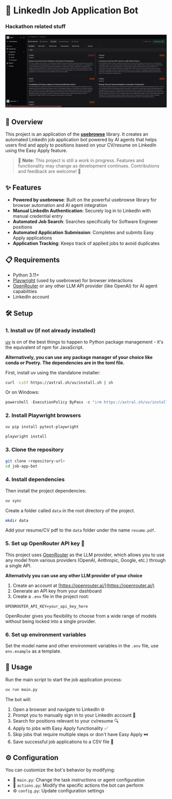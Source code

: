 # 🤖 LinkedIn Job Application Bot

### Hackathon related stuff
![pensar issues](screenshot.png)

## 🌟 Overview
This project is an application of the **[usebrowse](https://github.com/browser-use/browser-use)** library. It creates an automated LinkedIn job application bot powered by AI agents that helps users find and apply to  positions based on your CV/resume on LinkedIn using the Easy Apply feature.

> 🚧 **Note:** This project is still a work in progress. Features and functionality may change as development continues. Contributions and feedback are welcome! 🚧

## ✨ Features
- **Powered by usebrowse**: Built on the powerful usebrowse library for browser automation and AI agent integration
- **Manual LinkedIn Authentication**: Securely log in to LinkedIn with manual credential entry
- **Automated Job Search**: Searches specifically for Software Engineer positions
- **Automated Application Submission**: Completes and submits Easy Apply applications
- **Application Tracking**: Keeps track of applied jobs to avoid duplicates

## 📋 Requirements
- Python 3.11+
- [Playwright](https://playwright.dev/python/docs/intro) (used by usebrowse) for browser interactions
- [OpenRouter](https://openrouter.ai/) or any other LLM API provider (like OpenAI) for AI agent capabilities
- LinkedIn account

## 🛠️ Setup

### 1. Install uv (if not already installed)

[uv](https://github.com/astral-sh/uv) is on of the best things to happen to Python package management - it's the equivalent of npm for JavaScript. 

**Alternatively, you can use any package manager of your choice like conda or Poetry. The dependencies are in the toml file.**

First, install uv using the standalone installer:

```bash
curl -LsSf https://astral.sh/uv/install.sh | sh
```

Or on Windows:

```powershell
powershell -ExecutionPolicy ByPass -c "irm https://astral.sh/uv/install.ps1 | iex"
```
### 2. Install Playwright browsers

```bash
uv pip install pytest-playwright
```
```bash
playwright install
```

### 3. Clone the repository

```bash
git clone <repository-url>
cd job-app-bot
```

### 4. Install dependencies
Then install the project dependencies:

```bash
uv sync
```
Create a folder called `data` in the root directory of the project.
```bash
mkdir data
```
Add your resume/CV pdf to the `data` folder under the name `resume.pdf`.


### 5. Set up OpenRouter API key 🔑 

This project uses [OpenRouter](https://openrouter.ai/) as the LLM provider, which allows you to use any model from various providers (OpenAI, Anthropic, Google, etc.) through a single API.

**Alternativly you can use any other LLM provider of your choice**
1. Create an account at [https://openrouter.ai/](https://openrouter.ai/)
2. Generate an API key from your dashboard
3. Create a `.env` file in the project root:

```
OPENROUTER_API_KEY=your_api_key_here
```

OpenRouter gives you flexibility to choose from a wide range of models without being locked into a single provider.

### 6. Set up environment variables

Set the model name and other environment variables in the `.env` file, use `env.example` as a template.

## 🚀 Usage

Run the main script to start the job application process:

```bash
uv run main.py
```

The bot will:
1. Open a browser and navigate to LinkedIn 🌐
2. Prompt you to manually sign in to your LinkedIn account 🔑
3. Search for positions relevant to your cv/resume 🔍
4. Apply to jobs with Easy Apply functionality ✅
5. Skip jobs that require multiple steps or don't have Easy Apply ⏭️
6. Save successful job applications to a CSV file 📝

## ⚙️ Configuration

You can customize the bot's behavior by modifying:
- 📄 `main.py`: Change the task instructions or agent configuration
- 🔧 `actions.py`: Modify the specific actions the bot can perform
- ⚙️ `config.py`: Update configuration settings

